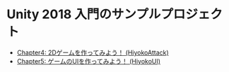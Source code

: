 # Unity 2018 入門のサンプルプロジェクト

- [Chapter4: 2Dゲームを作ってみよう！ (HiyokoAttack)](./HiyokoAttack)
- [Chapter5: ゲームのUIを作ってみよう！ (HiyokoUI)](./HiyokoUI) 
